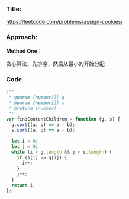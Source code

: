 ### **Title:**

https://leetcode.com/problems/assign-cookies/

### **Approach:**

**Method One**：

贪心算法，先排序，然后从最小的开始分配

### **Code**

```js
/**
 * @param {number[]} g
 * @param {number[]} s
 * @return {number}
 */
var findContentChildren = function (g, s) {
  g.sort((a, b) => a - b);
  s.sort((a, b) => a - b);

  let i = 0;
  let j = 0;
  while (i < g.length && j < s.length) {
    if (s[j] >= g[i]) {
      i++;
    }
    j++;
  }
  return i;
};
```
